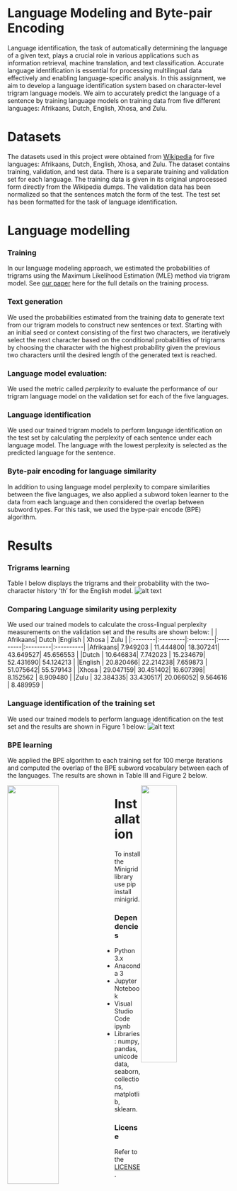 # Language Modeling and Byte-pair Encoding
Language identification, the task of automatically determining the language of a given text, plays a crucial role in various applications such as information retrieval, machine translation, and text classification. Accurate language identification is essential for processing multilingual data effectively and enabling language-specific analysis. In this assignment, we aim to develop a language identification system based on character-level trigram language models. We aim to accurately predict the language of a sentence by training language models on training data from five different languages: Afrikaans, Dutch, English, Xhosa, and Zulu.

# Datasets
The datasets used in this project were obtained from [Wikipedia](https://https://www.wikipedia.org) for five languages: Afrikaans, Dutch, English, Xhosa, and Zulu. The dataset contains training, validation, and test data. There is a separate training and validation set for each language. The training data is given in its original unprocessed form directly from the Wikipedia dumps. The validation data has been normalized so that the sentences match the form of the test. The test set has been formatted for the task of language identification.

# Language modelling

### Training
In our language modeling approach, we estimated the probabilities of trigrams using the Maximum Likelihood Estimation (MLE) method via trigram model. See [our paper](https://drive.google.com/uc?id=1O3Wfa4Ulr-2_qnPZLo4DsXIto-gh3Guw) here for the full details on the training process.

### Text generation
We used the probabilities estimated from the training data to generate text from our trigram models to construct new sentences or text. Starting with an initial seed or context consisting of the first two characters, we iteratively select the next character based on the conditional probabilities of trigrams by choosing the character with the highest probability given the previous two characters until the desired length of the generated text is reached.

### Language model evaluation: 
We used the metric called *perplexity* to evaluate the performance of our trigram language model on the validation set for each of the five languages.

### Language identification
We used our trained trigram models to perform language identification on the test set by calculating the perplexity of each sentence under each language model. The language with the lowest perplexity is selected as the predicted language for the sentence. 

### Byte-pair encoding for language similarity
In addition to using language model perplexity to compare similarities between the five languages, we also applied a subword token learner to the data from each language and then considered the overlap between subword types. For this task, we used the bype-pair encode (BPE) algorithm.

# Results

### Trigrams learning
Table I below displays the trigrams and their probability with the two-character history ‘th’ for the English model.
![alt text](https://drive.google.com/uc?id=1N4mC47euB6cifQjAM_Fod5z1-gHh8Ltm) 

### Comparing Language similarity using perplexity
We used our trained models to calculate the cross-lingual perplexity measurements on the validation set and the results are shown below:
|         | Afrikaans| Dutch    |English   | Xhosa    | Zulu      |
|:--------|:---------|:---------|:---------|:---------|:----------|
|Afrikaans| 7.949203 | 11.444800| 18.307241| 43.649527| 45.656553 |
|Dutch    | 10.646834| 7.742023 | 15.234679| 52.431690| 54.124213 |
|English  | 20.820466| 22.214238| 7.659873 | 51.075642| 55.579143 |
|Xhosa    | 29.047159| 30.451402| 16.607398| 8.152562 | 8.909480  |
|Zulu     | 32.384335| 33.430517| 20.066052| 9.564616 | 8.489959  |

### Language identification of the training set
We used our trained models to perform language identification on the test set and the results are shown in Figure 1 below:
![alt text](https://drive.google.com/uc?id=1hFHidPJWcLqiEySl9oOq56-LDohvTfcW) 

### BPE learning
We applied the BPE algorithm to each training set for 100 merge iterations and computed the overlap of the BPE subword vocabulary between each of the languages. The results are shown in Table III and Figure 2 below.
<div>
    <img src="https://drive.google.com/uc?id=1kyQzzBliH1cLvyRYvQwZhVJbKybtfQCl" style="width: 48%; float: left;" /> 
    <img src="https://drive.google.com/uc?id=1qUtGTxs-ZwcTBLOnATuwBVeoXe-Kkarj" style="width: 40%; float: right;" />  
 </div>

# Installation
To install the Minigrid library use pip install minigrid.  

### Dependencies
- Python 3.x
- Anaconda 3
- Jupyter Notebook
- Visual Studio Code ipynb
- Libraries: numpy, pandas, unicodedata, seaborn, collections, matplotlib, sklearn.

### License
Refer to the [LICENSE](https://github.com/naftalindeapo/Language-Modeling-and-Byte-pair-Encoding-Project/blob/main/LICENSE).



